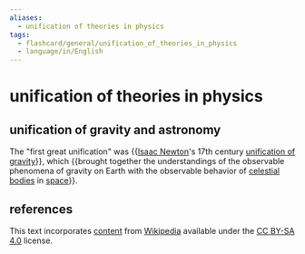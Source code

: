 ```yaml
---
aliases:
  - unification of theories in physics
tags:
  - flashcard/general/unification_of_theories_in_physics
  - language/in/English
---
```


# unification of theories in physics

## unification of gravity and astronomy

The "first great unification" was {{[Isaac Newton](Issac%20Newton.md)'s 17th century [unification of gravity](Newton's%20law%20of%20universal%20gravitation.md)}}, which {{brought together the understandings of the observable phenomena of gravity on Earth with the observable behavior of [celestial bodies](astronomical%20object.md) in [space](outer%20space.md)}}. <!--SR:!2024-10-09,65,310!2024-09-18,45,290-->

## references

This text incorporates [content](https://en.wikipedia.org/wiki/unification_of_theories_in_physics) from [Wikipedia](Wikipedia.md) available under the [CC BY-SA 4.0](https://creativecommons.org/licenses/by-sa/4.0/) license.
